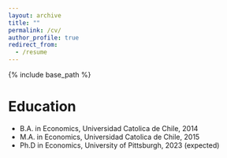 ```yaml
---
layout: archive
title: ""
permalink: /cv/
author_profile: true
redirect_from:
  - /resume
---
```


{% include base_path %}

Education
======
* B.A. in Economics, Universidad Catolica de Chile, 2014
* M.A. in Economics, Universidad Catolica de Chile, 2015
* Ph.D in Economics, University of Pittsburgh, 2023 (expected)
